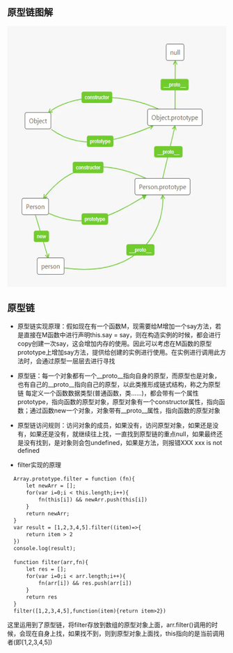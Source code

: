## 原型链图解

<img width = '600' height ='600' alt='原型链' src ="../image/原型链.png"/>

## 原型链
* 原型链实现原理：假如现在有一个函数M，现需要给M增加一个say方法，若是直接在M函数中进行声明this.say = say，则在构造实例的时候，都会进行copy创建一次say，这会增加内存的使用。因此可以考虑在M函数的原型prototype上增加say方法，提供给创建的实例进行使用。在实例进行调用此方法时，会通过原型一层层去进行寻找

* 原型链：每一个对象都有一个__proto__指向自身的原型，而原型也是对象，也有自己的__proto__指向自己的原型，以此类推形成链式结构，称之为原型链
  每定义一个函数数据类型(普通函数，类……)，都会带有一个属性prototype，指向函数的原型对象，原型对象有一个constructor属性，指向函数；通过函数new一个对象，对象带有__proto__属性，指向函数的原型对象

* 原型链访问规则：访问对象的成员，如果没有，访问原型对象，如果还是没有，如果还是没有，就继续往上找，一直找到原型链的重点null，如果最终还是没有找到，是对象则会包undefined，如果是方法，则报错XXX xxx is not defined

* filter实现的原理
```
  Array.prototype.filter = function (fn){
      let newArr = [];
      for(var i=0;i < this.length;i++){
          fn(this[i]) && newArr.push(this[i])
      }
      return newArr;
  }
  var result = [1,2,3,4,5].filter((item)=>{
      return item > 2
  })
  console.log(result);

  function filter(arr,fn){
      let res = [];
      for(var i=0;i < arr.length;i++){
          fn(arr[i]) && res.push(arr[i])
      }
      return res
  }
  filter([1,2,3,4,5],function(item){return item>2})
  ```

  这里运用到了原型链，将filter存放到数组的原型对象上面，arr.filter()调用的时候，会现在自身上找，如果找不到，则到原型对象上面找，this指向的是当前调用者(即[1,2,3,4,5])